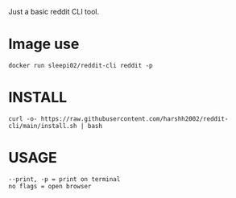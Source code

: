 Just a basic reddit CLI tool.

# Image use

	docker run sleepi02/reddit-cli reddit -p

# INSTALL

	curl -o- https://raw.githubusercontent.com/harshh2002/reddit-cli/main/install.sh | bash

# USAGE

	--print, -p = print on terminal
	no flags = open browser
